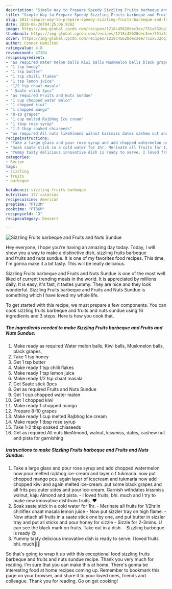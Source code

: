 ```yaml
---
description: "Simple Way to Prepare Speedy Sizzling Fruits barbeque and Fruits and Nuts Sundue"
title: "Simple Way to Prepare Speedy Sizzling Fruits barbeque and Fruits and Nuts Sundue"
slug: 1811-simple-way-to-prepare-speedy-sizzling-fruits-barbeque-and-fruits-and-nuts-sundue
date: 2020-08-26T04:25:06.926Z
image: https://img-global.cpcdn.com/recipes/1218c45628dec3ee/751x532cq70/sizzling-fruits-barbeque-and-fruits-and-nuts-sundue-recipe-main-photo.jpg
thumbnail: https://img-global.cpcdn.com/recipes/1218c45628dec3ee/751x532cq70/sizzling-fruits-barbeque-and-fruits-and-nuts-sundue-recipe-main-photo.jpg
cover: https://img-global.cpcdn.com/recipes/1218c45628dec3ee/751x532cq70/sizzling-fruits-barbeque-and-fruits-and-nuts-sundue-recipe-main-photo.jpg
author: Connor Hamilton
ratingvalue: 4.8
reviewcount: 47204
recipeingredient:
- "as required Water melon balls Kiwi balls Muskmelon balls black grapes"
- "1 tsp honey"
- "1 tsp butter"
- "1 tsp chilli flakes"
- "1 tsp lemon juice"
- "1/2 tsp chaat masala"
- " Saate stick 3pcs"
- "as required Fruits and Nuts Sundue"
- "1 cup chopped water malon"
- "1 chopped kiwi"
- "1 chopped mango"
- "8-10 grapes"
- "1 cup melted Rajbhog Ice cream"
- "1 tbsp rose syrup"
- "1-2 tbsp soaked chiaseeds"
- "as required All nuts likeAlmond walnut kissmiss dates cashew nut and pista for garnishing"
recipeinstructions:
- "Take a large glass and pour rose syrup and add chopped watermelon now pour melted rajbhog ice-cream and layer o f tukmaria. now put chopped mango pcs. again layer of icecream and tukmaria now add chopped kiwi and again melted ice-cream. put some black grapes and all frits pcs.outer sides and pour ice-cream. Garnish withdates kissmiss walnut, kaju Almond and pista. I loved fruits, bhi. much and I try to make new innovative dishfrom fruits. ❤️"
- "Soak saate stick in a cold water for 1hr. Merinate all fruits for 1/2hr.in chilliflex chaat masala lemon juice Now put sizzler tray on high flame. Now attach all fruits in a saate stick one by one, and put butter in sizzler tray and put all sticks and pour honey for sizzle Sizzle for 2-3mins. U can see the black mark on fruits. Take out in a dish.  Sizzling barbeque is ready 😋"
- "Yummy tasty delicious innovative dish is ready to serve. I loved fruits bhi. much💖😍"
categories:
- Recipe
tags:
- sizzling
- fruits
- barbeque

katakunci: sizzling fruits barbeque 
nutrition: 177 calories
recipecuisine: American
preptime: "PT23M"
cooktime: "PT36M"
recipeyield: "3"
recipecategory: Dessert

---
```



![Sizzling Fruits barbeque and Fruits and Nuts Sundue](https://img-global.cpcdn.com/recipes/1218c45628dec3ee/751x532cq70/sizzling-fruits-barbeque-and-fruits-and-nuts-sundue-recipe-main-photo.jpg)

Hey everyone, I hope you're having an amazing day today. Today, I will show you a way to make a distinctive dish, sizzling fruits barbeque and fruits and nuts sundue. It is one of my favorites food recipes. This time, I'm gonna make it a bit tasty. This will be really delicious.

Sizzling Fruits barbeque and Fruits and Nuts Sundue is one of the most well liked of current trending meals in the world. It is appreciated by millions daily. It is easy, it's fast, it tastes yummy. They are nice and they look wonderful. Sizzling Fruits barbeque and Fruits and Nuts Sundue is something which I have loved my whole life.




To get started with this recipe, we must prepare a few components. You can cook sizzling fruits barbeque and fruits and nuts sundue using 16 ingredients and 3 steps. Here is how you cook that.

<!--inarticleads1-->

##### The ingredients needed to make Sizzling Fruits barbeque and Fruits and Nuts Sundue:

1. Make ready as required Water melon balls, Kiwi balls, Muskmelon balls, black grapes,
1. Take 1 tsp honey
1. Get 1 tsp butter
1. Make ready 1 tsp chilli flakes
1. Make ready 1 tsp lemon juice
1. Make ready 1/2 tsp chaat masala
1. Get  Saate stick 3pcs
1. Get as required Fruits and Nuts Sundue
1. Get 1 cup chopped water malon
1. Get 1 chopped kiwi
1. Make ready 1 chopped mango
1. Prepare 8-10 grapes
1. Make ready 1 cup melted Rajbhog Ice cream
1. Make ready 1 tbsp rose syrup
1. Take 1-2 tbsp soaked chiaseeds
1. Get as required All nuts likeAlmond, walnut, kissmiss, dates, cashew nut and pista for garnishing




<!--inarticleads2-->

##### Instructions to make Sizzling Fruits barbeque and Fruits and Nuts Sundue:

1. Take a large glass and pour rose syrup and add chopped watermelon now pour melted rajbhog ice-cream and layer o f tukmaria. now put chopped mango pcs. again layer of icecream and tukmaria now add chopped kiwi and again melted ice-cream. put some black grapes and all frits pcs.outer sides and pour ice-cream. Garnish withdates kissmiss walnut, kaju Almond and pista. - I loved fruits, bhi. much and I try to make new innovative dishfrom fruits. ❤️
1. Soak saate stick in a cold water for 1hr. - Merinate all fruits for 1/2hr.in chilliflex chaat masala lemon juice - Now put sizzler tray on high flame. - Now attach all fruits in a saate stick one by one, and put butter in sizzler tray and put all sticks and pour honey for sizzle - Sizzle for 2-3mins. U can see the black mark on fruits. Take out in a dish. -  Sizzling barbeque is ready 😋
1. Yummy tasty delicious innovative dish is ready to serve. I loved fruits bhi. much💖😍




So that's going to wrap it up with this exceptional food sizzling fruits barbeque and fruits and nuts sundue recipe. Thank you very much for reading. I'm sure that you can make this at home. There's gonna be interesting food at home recipes coming up. Remember to bookmark this page on your browser, and share it to your loved ones, friends and colleague. Thank you for reading. Go on get cooking!
